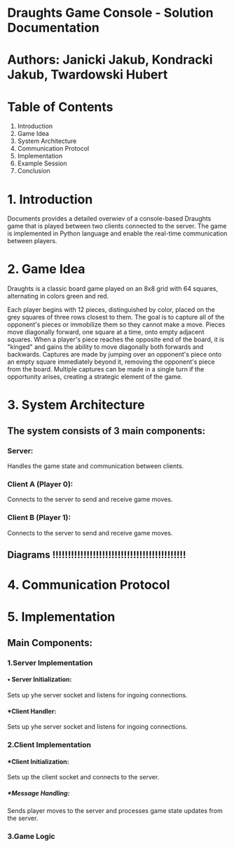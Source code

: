 # Draughts Game Console - Solution Documentation
# Authors: Janicki Jakub, Kondracki Jakub, Twardowski Hubert
# Table of Contents
1. Introduction
2. Game Idea
3. System Architecture
4. Communication Protocol
5. Implementation
6. Example Session
7. Conclusion

# 1. Introduction
Documents provides a detailed overwiev of a console-based Draughts game that is played between two clients connected to the server. The game is implemented in Python language and enable the real-time communication between players.

# 2. Game Idea
Draughts is a classic board game played on an 8x8 grid with 64 squares, alternating in colors green and red.

Each player begins with 12 pieces, distinguished by color, placed on the grey squares of three rows closest to them.
The goal is to capture all of the opponent's pieces or immobilize them so they cannot make a move.
Pieces move diagonally forward, one square at a time, onto empty adjacent squares.
When a player's piece reaches the opposite end of the board, it is "kinged" and gains the ability to move diagonally both forwards and backwards.
Captures are made by jumping over an opponent's piece onto an empty square immediately beyond it, removing the opponent's piece from the board.
Multiple captures can be made in a single turn if the opportunity arises, creating a strategic element of the game.

# 3. System Architecture
## The system consists of 3 main components:
### Server:
Handles the game state and communication between clients.
### Client A (Player 0):
Connects to the server to send and receive game moves.
### Client B (Player 1):
Connects to the server to send and receive game moves.
## Diagrams !!!!!!!!!!!!!!!!!!!!!!!!!!!!!!!!!!!!!!!!!!!

# 4. Communication Protocol


# 5. Implementation
## Main Components:
### 1.Server Implementation
#### • Server Initialization:
Sets up yhe server socket and listens for ingoing connections.
#### *Client Handler:
Sets up yhe server socket and listens for ingoing connections.
### 2.Client Implementation
#### *Client Initialization:
Sets up the client socket and connects to the server.
##### *Message Handling:
Sends player moves to the server and processes game state updates from the server.
### 3.Game Logic

